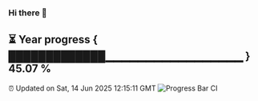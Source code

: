 ### Hi there 👋
⏳ Year progress { █████████████▁▁▁▁▁▁▁▁▁▁▁▁▁▁▁▁▁ } 45.07 %
---
⏰ Updated on Sat, 14 Jun 2025 12:15:11 GMT
![Progress Bar CI](https://github.com/Moyi321/Moyi321/workflows/Progress%20Bar%20CI/badge.svg)
